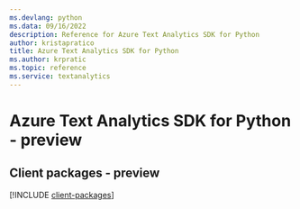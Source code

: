 ```yaml
---
ms.devlang: python
ms.data: 09/16/2022
description: Reference for Azure Text Analytics SDK for Python
author: kristapratico
title: Azure Text Analytics SDK for Python
ms.author: krpratic
ms.topic: reference
ms.service: textanalytics
---
```

# Azure Text Analytics SDK for Python - preview

## Client packages - preview
[!INCLUDE [client-packages](text-analytics-client-index.md)]